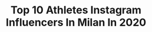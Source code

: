 ---
title: Top 10 Athletes Instagram Influencers In Milan In 2020
description: >-
  Find top athletes Instagram influencers in Milan in 2020. Most popular hashtags: #workout #motivation #happiness #love.
platform: Instagram
hits: 38
text_top: Identify the top-rated Instagram influencers on inBeat.
text_bottom: Our database aggregates 38 Instagram influencers like this in Milan, Italy for you to connect with.
profiles:
  - username: "manuel_caruso_calisthenics"
    fullname: >-
      Manuel Caruso
    bio: >-
      🤸‍♂️Trainer & performer ✒️Coaching Online 🏆Competitive athlete 🎟️Prozis -10% CARUSO10 ⬇️⬇️⬇️⬇️⬇️⬇️
    location: "Italy"
    followers: 64648
    engagement: 1596
    commentsToLikes: 0.128524
    id: ck14jwjg0mjq00i19kj845qvh
    verified: false
    hashtags: "#power, #alimentazionesanana, #pullups, #muscle"
  - username: "rickygissss"
    fullname: >-
      Riccardo Gismondi
    bio: >-
      Entrepreneur / Athlete / Artist Conscious Living 📍Rome / Milan #BlvckSheep 👁‍🗨 📨: Riccardo@the-talent-lab.com
    location: "Italy"
    followers: 649307
    engagement: 249
    commentsToLikes: 0.001806
    id: ck138c34kfi370i19cqqgxuwi
    verified: true
    hashtags: "#tbt, #bal, #theminithings, #adv"
  - username: "cristinachirichella10"
    fullname: >-
      Cristina Chirichella
    bio: >-
      Professional Volleyball Player •Igor Volley Novara #10 •Italian National Team🇮🇹 •Nike Athlete •#TeamLGS,@lgssportlab •📚Università Cattolica Milano
    location: "Italy"
    followers: 144763
    engagement: 388
    commentsToLikes: 0.005745
    id: ck13cndhy17i30i19qrqkoi14
    verified: true
    hashtags: "#athletelife, #nike, #empoweryourbeauty, #iorestoacasa"
  - username: "kozica"
    fullname: >-
      Jan Kozamernik
    bio: >-
      Volleyball player in Powervolley Milano🇮🇹🏐🏆 Slovenian National Team Athlete🇸🇮🥈🏐 BSc in Electrical Engineering🎓 Represented by @sportines_
    location: "Italy"
    followers: 10591
    engagement: 1408
    commentsToLikes: 0.005370
    id: ck14k0qv1n50x0i19e1rqejb5
    verified: false
    hashtags: "#pallavolo, #superlega, #kozainitaly, #powerboys"
  - username: "franci266"
    fullname: >-
      Francesca Re
    bio: >-
      📍Milan, Italy 🇮🇹 📚Scienze e Tecnologie Alimentari 🏋🏼‍♀️Gym and Food lover🧁💕 🔷 @myproteinit ambassador (Cod: FRANCI)👇🏼
    location: "Italy"
    followers: 32852
    engagement: 1137
    commentsToLikes: 0.007293
    id: ck5pwupymop3z0i11uu1hguxa
    verified: false
    hashtags: "#lookfantastic, #fitnessgirl, #picoftheday, #ambassador"
  - username: "chiararotacf"
    fullname: >-
      Chiara Rota
    bio: >-
      🏋🏻‍♀️CrossFit Athlete 👩🏻‍🎓L2 CF coach ✨Life & Mental coach 📌Counselor to be 🇮🇹 MI 📧 @feel__mgmt ⇃Check out my sponsor & discount code⇂
    location: "Italy"
    followers: 33756
    engagement: 285
    commentsToLikes: 0.017757
    id: ck9wovgmd6rgt0j7817rr8e8g
    verified: false
    hashtags: "#booty, #healthylife, #crossfitclawhammer, #bootygainz"
  - username: "erikakirpu"
    fullname: >-
      Erika Kirpu⭐️
    bio: >-
      Estonian athlete🇪🇪🤺 training in Italy 🇮🇹 We, athletes, should unite people 🌎
    location: "Italy"
    followers: 9643
    engagement: 759
    commentsToLikes: 0.012043
    id: ck5zx2yfa78uk0i14p892d7uo
    verified: false
    hashtags: "#tallinn, #poppyfield, #stronger, #strongerlabel"
  - username: "richiesmullen"
    fullname: >-
      Richie Smullen
    bio: >-
      Fighting out of @sbgireland Signed by @bellatormma @gorillawearusa athlete
    location: "Italy"
    followers: 26811
    engagement: 225
    commentsToLikes: 0.018035
    id: ck5cl3u69y6zj0i1133dtuk59
    verified: false
    hashtags: "#sbg, #ireland, #milan, #bellator"
  - username: "flavialauramanzoli"
    fullname: >-
      Flavia Laura Manzoli
    bio: >-
      🏃🏼‍♀️ Runner 🐶 Dogs lover 🎓 Bocconi University 📍 Milan, Italy 💌 fiaba93@hotmail.it
    location: "Italy"
    followers: 17990
    engagement: 364
    commentsToLikes: 0.115219
    id: ck135occu2ew60i19irooo0rj
    verified: false
    hashtags: "#workout, #motivation, #instagood, #sunrise"
  - username: "silvia.fascians"
    fullname: >-
      Silvia Fascians 💪🏽🌙
    bio: >-
      🤸🏽‍♀️Lo sport é passione, e le passioni salvano la vita. 🇮🇹Fitness & empowerment YouTuber 🎥 @myproteinit 💼@mccann_italy Economia & Marketing 🎓 📍Milan
    location: "Italy"
    followers: 180541
    engagement: 442
    commentsToLikes: 0.010770
    id: ck6u5wjczc5ws0j71b0298dar
    verified: true
    hashtags: "#homeworkout, #bodypositivity, #healthylifestyle, #lovelife"
---